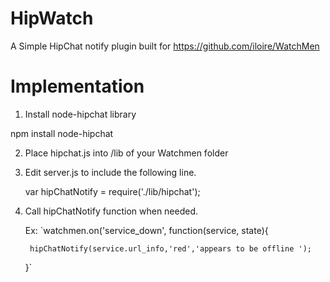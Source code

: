 HipWatch
========

A Simple HipChat notify plugin built for https://github.com/iloire/WatchMen


Implementation
==============

1. Install node-hipchat library

npm install node-hipchat

2. Place hipchat.js into /lib of your Watchmen folder

3. Edit server.js to include the following line.
	
	var hipChatNotify = require('./lib/hipchat');

4. Call hipChatNotify function when needed.

	Ex: 
	`watchmen.on('service_down', function(service, state){

		hipChatNotify(service.url_info,'red','appears to be offline ');

	}`

